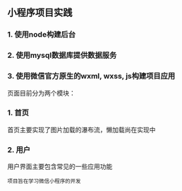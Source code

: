 ## 小程序项目实践
### 1. 使用node构建后台
### 2. 使用mysql数据库提供数据服务
### 3. 使用微信官方原生的wxml, wxss, js构建项目应用

页面目前分为两个模块：
### 1. 首页
首页主要实现了图片加载的瀑布流，懒加载尚在实现中
### 2. 用户
用户界面主要包含常见的一些应用功能


`项目旨在学习微信小程序的开发`